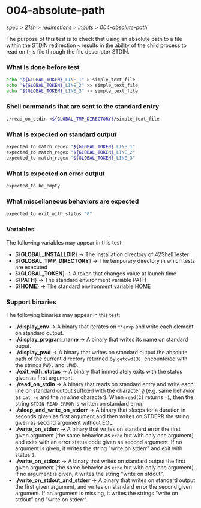 # 004-absolute-path

*[spec > 21sh > redirections > inputs](..) > 004-absolute-path*

The purpose of this test is to check that using an absolute path to a file within the STDIN redirection `<` results in the ability of the child process to read on this file through the file descriptor STDIN.
### What is done before test

```bash
echo "${GLOBAL_TOKEN}_LINE_1" > simple_text_file
echo "${GLOBAL_TOKEN}_LINE_2" >> simple_text_file
echo "${GLOBAL_TOKEN}_LINE_3" >> simple_text_file

```

### Shell commands that are sent to the standard entry

```bash
./read_on_stdin <${GLOBAL_TMP_DIRECTORY}/simple_text_file

```

### What is expected on standard output

```bash
expected_to match_regex "${GLOBAL_TOKEN}_LINE_1"
expected_to match_regex "${GLOBAL_TOKEN}_LINE_2"
expected_to match_regex "${GLOBAL_TOKEN}_LINE_3"

```

### What is expected on error output

```bash
expected_to be_empty

```

### What miscellaneous behaviors are expected

```bash
expected_to exit_with_status "0"

```

### Variables

The following variables may appear in this test:

* ${**GLOBAL_INSTALLDIR**} -> The installation directory of 42ShellTester
* ${**GLOBAL_TMP_DIRECTORY**} -> The temporary directory in which tests are executed
* ${**GLOBAL_TOKEN**} -> A token that changes value at launch time
* ${**PATH**} -> The standard environment variable PATH
* ${**HOME**} -> The standard environment variable HOME

### Support binaries

The following binaries may appear in this test:


* **./display_env** -> A binary that iterates on `**envp` and write each element on standard output.
* **./display_program_name** -> A binary that writes its name on standard ouput.
* **./display_pwd** -> A binary that writes on standard output the absolute path of the current directory returned by `getcwd(3)`, encountered with the strings `PWD:` and `:PWD`.
* **./exit_with_status** -> A binary that immediately exits with the status given as first argument.
* **./read_on_stdin** -> A binary that reads on standard entry and write each line on standard output suffixed with the character `@` (e.g. same behavior as `cat -e` and the *newline* character). When `read(2)` returns `-1`, then the string `STDIN READ ERROR` is written on standard error.
* **./sleep_and_write_on_stderr** -> A binary that sleeps for a duration in seconds given as first argument and then writes on STDERR the string given as second argument without EOL.
* **./write_on_stderr** -> A binary that writes on standard error the first given argument (the same behavior as `echo` but with only one argument) and exits with an error status code given as second argument. If no argument is given, it writes the string "write on stderr" and exit with status `1`.
* **./write_on_stdout** -> A binary that writes on standard output the first given argument (the same behavior as `echo` but with only one argument). If no argument is given, it writes the string "write on stdout".
* **./write_on_stdout_and_stderr** -> A binary that writes on standard output the first given argument, and writes on standard error the second given argument. If an argument is missing, it writes the strings "write on stdout" and "write on stderr".
